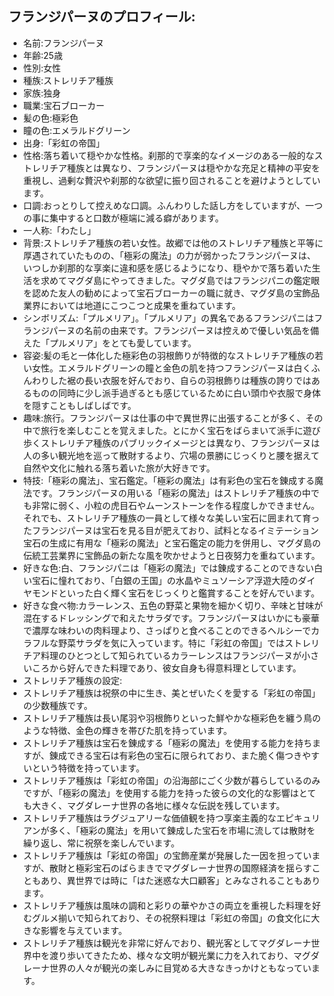 ## フランジパーヌのプロフィール:

* 名前:フランジパーヌ
* 年齢:25歳
* 性別:女性
* 種族:ストレリチア種族
* 家族:独身
* 職業:宝石ブローカー
* 髪の色:極彩色
* 瞳の色:エメラルドグリーン
* 出身:「彩虹の帝国」
* 性格:落ち着いて穏やかな性格。刹那的で享楽的なイメージのある一般的なストレリチア種族とは異なり、フランジパーヌは穏やかな充足と精神の平安を重視し、過剰な贅沢や刹那的な欲望に振り回されることを避けようとしています。
* 口調:おっとりして控えめな口調。ふんわりした話し方をしていますが、一つの事に集中すると口数が極端に減る癖があります。
* 一人称:「わたし」
* 背景:ストレリチア種族の若い女性。故郷では他のストレリチア種族と平等に厚遇されていたものの、「極彩の魔法」の力が弱かったフランジパーヌは、いつしか刹那的な享楽に違和感を感じるようになり、穏やかで落ち着いた生活を求めてマグダ島にやってきました。マグダ島ではフランジパニの鑑定眼を認めた友人の勧めによって宝石ブローカーの職に就き、マグダ島の宝飾品業界においては地道にこつこつと成果を重ねています。
* シンボリズム:「プルメリア」。「プルメリア」の異名であるフランジパニはフランジパーヌの名前の由来です。フランジパーヌは控えめで優しい気品を備えた「プルメリア」をとても愛しています。
* 容姿:髪の毛と一体化した極彩色の羽根飾りが特徴的なストレリチア種族の若い女性。エメラルドグリーンの瞳と金色の肌を持つフランジパーヌは白くふんわりした裾の長い衣服を好んでおり、自らの羽根飾りは種族の誇りではあるものの同時に少し派手過ぎるとも感じているために白い頭巾や衣服で身体を隠すこともしばしばです。
* 趣味:旅行。フランジパーヌは仕事の中で異世界に出張することが多く、その中で旅行を楽しむことを覚えました。とにかく宝石をばらまいて派手に遊び歩くストレリチア種族のパブリックイメージとは異なり、フランジパーヌは人の多い観光地を巡って散財するより、穴場の景勝にじっくりと腰を据えて自然や文化に触れる落ち着いた旅が大好きです。
* 特技:「極彩の魔法」、宝石鑑定。「極彩の魔法」は有彩色の宝石を錬成する魔法です。フランジパーヌの用いる「極彩の魔法」はストレリチア種族の中でも非常に弱く、小粒の虎目石やムーンストーンを作る程度しかできません。それでも、ストレリチア種族の一員として様々な美しい宝石に囲まれて育ったフランジパーヌは宝石を見る目が肥えており、試料となるイミテーション宝石の生成に有用な「極彩の魔法」と宝石鑑定の能力を併用し、マグダ島の伝統工芸業界に宝飾品の新たな風を吹かせようと日夜努力を重ねています。
* 好きな色:白、フランジパニは「極彩の魔法」では錬成することのできない白い宝石に憧れており、「白銀の王国」の水晶やミュソーシア浮遊大陸のダイヤモンドといった白く輝く宝石をじっくりと鑑賞することを好んでいます。
* 好きな食べ物:カラーレンス、五色の野菜と果物を細かく切り、辛味と甘味が混在するドレッシングで和えたサラダです。フランジパーヌはいかにも豪華で濃厚な味わいの肉料理より、さっぱりと食べることのできるヘルシーでカラフルな野菜サラダを気に入っています。特に「彩虹の帝国」ではストレリチア料理のひとつとして知られているカラーレンスはフランジパーヌが小さいころから好んできた料理であり、彼女自身も得意料理としています。
* ストレリチア種族の設定:
* ストレリチア種族は祝祭の中に生き、美とぜいたくを愛する「彩虹の帝国」の少数種族です。
* ストレリチア種族は長い尾羽や羽根飾りといった鮮やかな極彩色を纏う鳥のような特徴、金色の輝きを帯びた肌を持っています。
* ストレリチア種族は宝石を錬成する「極彩の魔法」を使用する能力を持ちますが、錬成できる宝石は有彩色の宝石に限られており、また脆く傷つきやすいという特徴を持っています。
* ストレリチア種族は「彩虹の帝国」の沿海部にごく少数が暮らしているのみですが、「極彩の魔法」を使用する能力を持った彼らの文化的な影響はとても大きく、マグダレーナ世界の各地に様々な伝説を残しています。
* ストレリチア種族はラグジュアリーな価値観を持つ享楽主義的なエピキュリアンが多く、「極彩の魔法」を用いて錬成した宝石を市場に流しては散財を繰り返し、常に祝祭を楽しんでいます。
* ストレリチア種族は「彩虹の帝国」の宝飾産業が発展した一因を担っていますが、散財と極彩宝石のばらまきでマグダレーナ世界の国際経済を揺らすこともあり、異世界では時に「はた迷惑な大口顧客」とみなされることもあります。
* ストレリチア種族は風味の調和と彩りの華やかさの両立を重視した料理を好むグルメ揃いで知られており、その祝祭料理は「彩虹の帝国」の食文化に大きな影響を与えています。
* ストレリチア種族は観光を非常に好んでおり、観光客としてマグダレーナ世界中を渡り歩いてきたため、様々な文明が観光業に力を入れており、マグダレーナ世界の人々が観光の楽しみに目覚める大きなきっかけともなっています。
